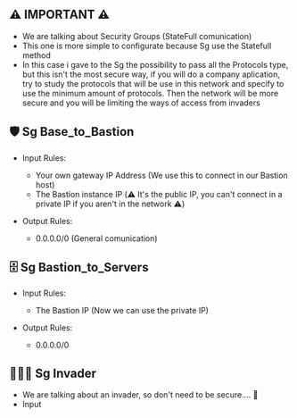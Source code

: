 ## ⚠️ IMPORTANT ⚠️

- We are talking about Security Groups (StateFull comunication)
- This one is more simple to configurate because Sg use the Statefull method
- In this case i gave to the Sg the possibility to pass all the Protocols type, but this isn't the most secure way, if you will do a company aplication, try to study the protocols that will be use in this network and specify to use the minimum amount of protocols. Then the network will be more secure and you will be limiting the ways of access from invaders

## 🛡️ Sg Base_to_Bastion

- Input Rules:
    - Your own gateway IP Address (We use this to connect in our Bastion host)
    - The Bastion instance IP (⚠️ It's the public IP, you can't connect in a private IP if you aren't in the network ⚠️)

- Output Rules:
    - 0.0.0.0/0 (General comunication)

## 🗄️ Sg Bastion_to_Servers

- Input Rules:
    - The Bastion IP (Now we can use the private IP)

- Output Rules:
  - 0.0.0.0/0

## 👨🏻‍💻 Sg Invader

- We are talking about an invader, so don't need to be secure.... 🥴
- Input
